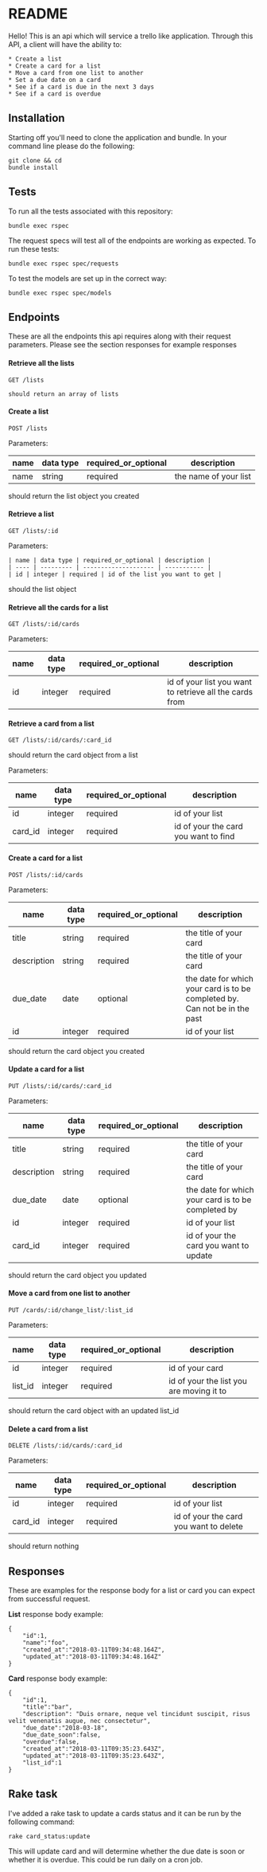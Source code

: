 # README

Hello! This is an api which will service a trello like application. Through this API, a client will have the ability to:

    * Create a list
    * Create a card for a list
    * Move a card from one list to another
    * Set a due date on a card
    * See if a card is due in the next 3 days
    * See if a card is overdue

## Installation

Starting off you'll need to clone the application and bundle. In your command line please do the following:

    git clone && cd 
    bundle install
    
## Tests
    
To run all the tests associated with this repository:
    
    bundle exec rspec
    
The request specs will test all of the endpoints are working as expected. To run these tests:
    
    bundle exec rspec spec/requests
    
To test the models are set up in the correct way:
    
    bundle exec rspec spec/models
    
## Endpoints

These are all the endpoints this api requires along with their request parameters. Please see the section responses for
example responses

#### Retrieve all the lists
    GET /lists

    should return an array of lists
#### Create a list
    POST /lists
    
Parameters:

 | name | data type | required_or_optional | description |
 | ---- | --------- | -------------------- | ----------- |
 | name | string    | required             | the name of your list |
 
should return the list object you created
    
#### Retrieve a list
    GET /lists/:id    
     
Parameters:
    
    | name | data type | required_or_optional | description |
    | ---- | --------- | -------------------- | ----------- |
    | id | integer | required | id of the list you want to get |
    
should the list object

#### Retrieve all the cards for a list
    GET /lists/:id/cards
    
Parameters:
    
| name | data type | required_or_optional | description |
| ---- | --------- | -------------------- |          --- |
| id | integer | required | id of your list you want to retrieve all the cards from |
        
#### Retrieve a card from a list
    GET /lists/:id/cards/:card_id
    
should return the card object from a list
     
Parameters:
    
| name | data type | required_or_optional | description |
| ---- | --------- | -------------------- | ----------- |
| id | integer | required | id of your list |
| card_id | integer | required | id of your the card you want to find|
    
        
#### Create a card for a list
    POST /lists/:id/cards

Parameters:

| name | data type | required_or_optional | description |
| ---- | --------- | -------------------- | ----------- |
| title | string    | required             | the title of your card |
| description | string    | required             | the title of your card |
| due_date | date    | optional             | the date for which your card is to be completed by. Can not be in the past |
| id | integer | required | id of your list |

 should return the card object you created
    
#### Update a card for a list
        
    PUT /lists/:id/cards/:card_id
    
Parameters:

| name | data type | required_or_optional | description |
| ---- | --------- | -------------------- | ----------- |
| title | string    | required             | the title of your card |
| description | string    | required             | the title of your card |
| due_date | date    | optional             | the date for which your card is to be completed by |
| id | integer | required | id of your list |
| card_id | integer | required | id of your the card you want to update|

 should return the card object you updated

#### Move a card from one list to another

    PUT /cards/:id/change_list/:list_id
    
Parameters:
    
| name | data type | required_or_optional | description |
| ---- | --------- | -------------------- | ----------- |
| id | integer | required | id of your card |
| list_id | integer | required | id of your the list you are moving it to|

 should return the card object with an updated list_id

#### Delete a card from a list

    DELETE /lists/:id/cards/:card_id

Parameters:
 
| name | data type | required_or_optional | description |
| ---- | --------- | -------------------- | ----------- |
| id | integer | required | id of your list |
| card_id | integer | required | id of your the card you want to delete|

should return nothing

## Responses

These are examples for the response body for a list or card you can expect from successful request.
    
**List** response body example:
    
    { 
        "id":1,
        "name":"foo",
        "created_at":"2018-03-11T09:34:48.164Z",
        "updated_at":"2018-03-11T09:34:48.164Z"
    }
    
**Card** response body example:

    {
        "id":1,
        "title":"bar",
        "description": "Duis ornare, neque vel tincidunt suscipit, risus velit venenatis augue, nec consectetur",
        "due_date":"2018-03-18",
        "due_date_soon":false,
        "overdue":false,
        "created_at":"2018-03-11T09:35:23.643Z",
        "updated_at":"2018-03-11T09:35:23.643Z",
        "list_id":1
    }
    
## Rake task

I've added a rake task to update a cards status and it can be run by the following command:

    rake card_status:update

This will update card and will determine whether the due date is soon or whether it is overdue. This could be run daily on a cron job.    
